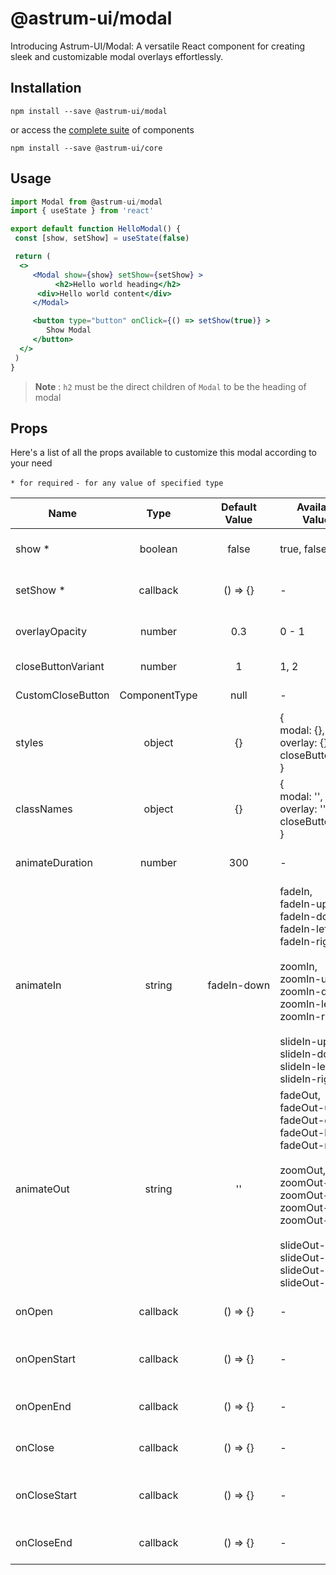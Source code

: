 # @astrum-ui/modal

Introducing Astrum-UI/Modal: A versatile React component for creating sleek and customizable modal overlays effortlessly.

## Installation

```
npm install --save @astrum-ui/modal
```

or access the [complete suite](https://www.npmjs.com/package/@astrum-ui/core) of components

```
npm install --save @astrum-ui/core
```

## Usage

```jsx
import Modal from @astrum-ui/modal
import { useState } from 'react'

export default function HelloModal() {
 const [show, setShow] = useState(false)

 return (
  <>
	 <Modal show={show} setShow={setShow} >
          <h2>Hello world heading</h2>
	  <div>Hello world content</div>
	 </Modal>

	 <button type="button" onClick={() => setShow(true)} >
		Show Modal
	 </button>
  </>
 )
}

```

> **Note** : `h2` must be the direct children of `Modal` to be the heading of modal

## Props

Here's a list of all the props available to customize this modal according to your need

<span>`* for required`</span>
<span>`- for any value of specified type`</span>

<table>
<thead>
<tr>
<th>Name</th>
<th>Type</th>
<th>Default Value</th>
<th>Available Values</th>
<th>Description</th>
</tr>
</thead>
<tbody>
<tr>
<td>show *</td>
<td style="text-align: center;" >boolean</td>
<td style="text-align: center;" >false</td>
<td>true, false</td>
<td style="min-width: 200px;">Boolean indicating whether the modal should be visible</td>
</tr>
<tr>
<td>setShow *</td>
<td style="text-align: center;" >callback</td>
<td style="text-align: center;" >() => {}</td>
<td>-</td>
<td>Function to toggle the visibility of the modal, called by close button</td>
</tr>
<tr>
<td>overlayOpacity</td>
<td style="text-align: center;" >number</td>
<td style="text-align: center;" >0.3</td>
<td>0 - 1</td>
<td>Opacity level of the overlay behind the modal (between 0 and 1)</td>
</tr>
<tr>
<td>closeButtonVariant</td>
<td style="text-align: center;" >number</td>
<td style="text-align: center;" >1</td>
<td>1, 2</td>
<td>Variant style of the close button (1 or 2)</td>
</tr>
<tr>
<td>CustomCloseButton</td>
<td style="text-align: center;" >ComponentType</td>
<td style="text-align: center;" >null</td>
<td>-</td>
<td>Custom component to use as the close button</td>
</tr>
<tr>
<td>styles</td>
<td style="text-align: center;" >object</td>
<td style="text-align: center;" >{}</td>
<td>
{<br>
  modal: {},
  overlay: {},
  closeButton: {}
  <br>
}
</td>
<td>Custom CSS styles to apply to the modal and its elements</td>
</tr>
<td>classNames</td>
<td style="text-align: center;" >object</td>
<td style="text-align: center;" >{}</td>
<td>
{<br>
  modal: '',
  overlay: '',
  closeButton: ''
  <br>
}
</td>
<td>Custom class names to apply to the modal and its elements</td>
</tr>
<tr>
<td>animateDuration</td>
<td style="text-align: center;" >number</td>
<td style="text-align: center;" >300</td>
<td>-</td>
<td>Duration of the opening / closing animation (in milliseconds)</td>
</tr>
<tr>
<td>animateIn</td>
<td style="text-align: center;" >string</td>
<td style="text-align: center; white-space: nowrap;" >fadeIn-down</td>
<td style='display: flex; flex-direction: column; gap: 0; white-space: nowrap;'>
<span>fadeIn,</span>
<span>fadeIn-up,</span>
<span>fadeIn-down,</span>
<span>fadeIn-left,</span>
<span>fadeIn-right,</span>
<br>
<span>zoomIn,</span>
<span>zoomIn-up,</span>
<span>zoomIn-down,</span>
<span>zoomIn-left,</span>
<span>zoomIn-right,</span>
<br>
<span>slideIn-up,</span>
<span>slideIn-down,</span>
<span>slideIn-left,</span>
<span>slideIn-right</span>
</td>
<td>Animation effect when the modal opens</td>
</tr>
<tr>
<td>animateOut</td>
<td style="text-align: center;" >string</td>
<td style="text-align: center;" >''</td>
<td style='display: flex; flex-direction: column; gap: 0; white-space: nowrap;'>
<span>fadeOut,</span>
<span>fadeOut-up,</span>
<span>fadeOut-down,</span>
<span>fadeOut-left,</span>
<span>fadeOut-right,</span>
<br>
<span>zoomOut,</span>
<span>zoomOut-up,</span>
<span>zoomOut-down,</span>
<span>zoomOut-left,</span>
<span>zoomOut-right,</span>
<br>
<span>slideOut-up,</span>
<span>slideOut-down,</span>
<span>slideOut-left,</span>
<span>slideOut-right</span>
</td>
<td>Animation effect when the modal closes</td>
</tr>
<tr>
<td>onOpen</td>
<td style="text-align: center;" >callback</td>
<td style="text-align: center;" >() => {}</td>
<td>-</td>
<td>Callback function triggered when the modal opens</td>
</tr>
<tr>
<td>onOpenStart</td>
<td style="text-align: center;" >callback</td>
<td style="text-align: center;" >() => {}</td>
<td>-</td>
<td>Callback function triggered at the start of the modal opening animation</td>
</tr>
<tr>
<td>onOpenEnd</td>
<td style="text-align: center;" >callback</td>
<td style="text-align: center;" >() => {}</td>
<td>-</td>
<td>Callback function triggered at the end of the modal opening animation</td>
</tr>
<tr>
<td>onClose</td>
<td style="text-align: center;" >callback</td>
<td style="text-align: center;" >() => {}</td>
<td>-</td>
<td>Callback function triggered at the end of the modal closing animation</td>
</tr>
<tr>
<td>onCloseStart</td>
<td style="text-align: center;" >callback</td>
<td style="text-align: center;" >() => {}</td>
<td>-</td>
<td>Callback function triggered at the start of the modal closing animation</td>
</tr>
<tr>
<td>onCloseEnd</td>
<td style="text-align: center;" >callback</td>
<td style="text-align: center;" >() => {}</td>
<td>-</td>
<td>Callback function triggered when modal is removed from the DOM</td>
</tr>
</tbody>
</table>
